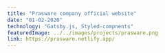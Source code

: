 ```yaml
---
title: "Prasware company official website"
date: "01-02-2020"
technology: "Gatsby.js, Styled-compnents"
featuredImage: ../../images/projects/prasware.png
link: https://prasware.netlify.app/
---
```


